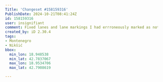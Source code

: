```yaml
---
Title: 'Changeset #158159316'
PublishDate: 2024-10-21T08:41:24Z
id: 158159316
user: insignifiant
comment: Fixed lanes and lane markings I had errroneously marked as not present.
created_by: iD 2.30.4
tags:
- Montenegro
- Nikšić
bbox:
  min_lon: 18.948538
  min_lat: 42.7837067
  max_lon: 18.9534706
  max_lat: 42.7908619

---
```

